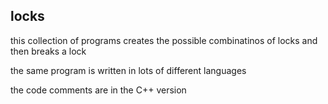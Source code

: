 ## locks
this collection of programs creates the possible combinatinos of locks and then breaks a lock 

the same program is written in lots of different languages

the code comments are in the C++ version
